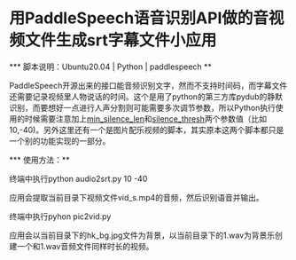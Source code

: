 
# 用PaddleSpeech语音识别API做的音视频文件生成srt字幕文件小应用

*** 脚本说明：Ubuntu20.04 | Python | paddlespeech **
 

PaddleSpeech开源出来的接口能音频识别文字，然而不支持时间码，而字幕文件还需要记录视频里人物说话的时间。这个是用了python的第三方库pydub的静默识别，而要想好一点进行人声分割则可能需要多次调节参数，所以Python执行使用的时候需要注意加上<u>min_silence_len</u>和<u>silence_thresh</u>两个参数值（比如10,-40)。另外这里还有一个是图片配乐视频的脚本，其实原本这两个脚本都只是一个别的功能实现的一部分。


*** 使用方法：**

终端中执行python audio2srt.py 10 -40

应用会提取当前目录下视频文件vid_s.mp4的音频，然后识别语音并输出。

终端中执行pyhon pic2vid.py

应用会以当前目录下的hk_bg.jpg文件为背景，以当前目录下的1.wav为背景乐创建一个和1.wav音频文件同样时长的视频。
